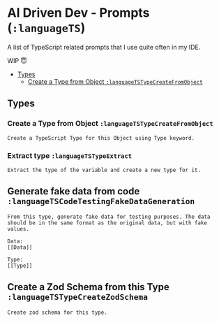 # AI Driven Dev - Prompts (`:languageTS`)

A list of TypeScript related prompts that I use quite often in my IDE.

WIP 😇

- [Types](#types)
  - [Create a Type from Object `:languageTSTypeCreateFromObject`](#create-a-type-from-object-languagetstypecreatefromobject)

## Types

### Create a Type from Object `:languageTSTypeCreateFromObject`

```text
Create a TypeScript Type for this Object using Type keyword.
```

### Extract type `:languageTSTypeExtract`

```text
Extract the type of the variable and create a new type for it.
```

## Generate fake data from code `:languageTSCodeTestingFakeDataGeneration`

```text
From this type, generate fake data for testing purposes. The data should be in the same format as the original data, but with fake values.

Data:
[[Data]]

Type:
[[Type]]
```

## Create a Zod Schema from this Type `:languageTSTypeCreateZodSchema`

```text
Create zod schema for this type.
```
